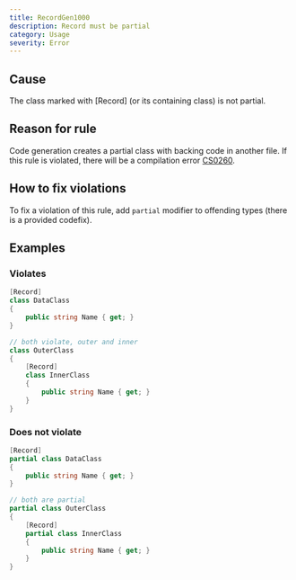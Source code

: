 ```yaml
---
title: RecordGen1000
description: Record must be partial
category: Usage
severity: Error
---
```


## Cause

The class marked with [Record] (or its containing class) is not partial.

## Reason for rule

Code generation creates a partial class with backing code in another file. If this rule is violated,
there will be a compilation error [CS0260](https://docs.microsoft.com/en-us/dotnet/csharp/language-reference/compiler-messages/cs0260).

## How to fix violations

To fix a violation of this rule, add `partial` modifier to offending types (there is a provided codefix).

## Examples

### Violates

```csharp
[Record]
class DataClass
{
    public string Name { get; }
}

// both violate, outer and inner
class OuterClass
{
    [Record]
    class InnerClass
    {
        public string Name { get; }
    }
}
```

### Does not violate

```csharp
[Record]
partial class DataClass
{
    public string Name { get; }
}

// both are partial
partial class OuterClass
{
    [Record]
    partial class InnerClass
    {
        public string Name { get; }
    }
}
```